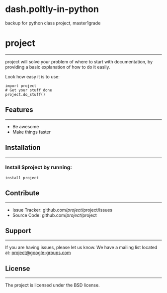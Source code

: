 # dash.poltly-in-python
backup for python class project, master1grade


# project
-----------------------------------------------------------------------------------------------------------------------------------------------------------------------

project will solve your problem of where to start with documentation,
by providing a basic explanation of how to do it easily.

Look how easy it is to use:

    import project
    # Get your stuff done
    project.do_stuff()

## Features
-----------------------------------------------------------------------------------------------------------------------------------------------------------------------

- Be awesome
- Make things faster

## Installation
-----------------------------------------------------------------------------------------------------------------------------------------------------------------------

### Install $project by running:

    install project

## Contribute
-----------------------------------------------------------------------------------------------------------------------------------------------------------------------

- Issue Tracker: github.com/$project/$project/issues
- Source Code: github.com/$project/$project

## Support
-------

If you are having issues, please let us know.
We have a mailing list located at: project@google-groups.com

## License
-------

The project is licensed under the BSD license.
